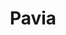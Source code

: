 ---
title: Pavia
date: 
draft: false

# descripcion
description : Argo colgante de plata

materials: Plata 925

color: Plateado

dimensions: 4cm

code: 01-01-0312

type: "Aros"

categories: []

price: $2.330,00

# Images
# first image will be shown in the product page
images:
  # - image: "images/path_to_image"
  # La ubicacion de las imagenes es imagenes/Aros/Aros.Colgantes/01-01-0312-pavia
  - image: "./images/aros/colgantes/01-01-0312-espirales_a.JPG"
  - image: "./images/aros/colgantes/01-01-0312-espirales_b.JPG"
---